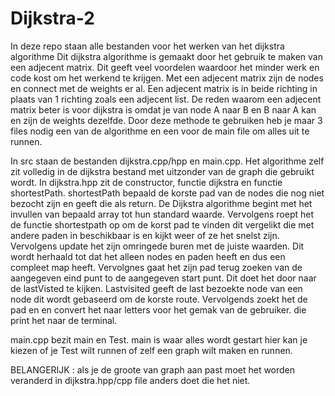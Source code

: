 # Dijkstra-2

In deze repo staan alle bestanden voor het werken van het dijkstra algorithme
Dit dijkstra algorithme is gemaakt door het gebruik te maken van een adjecent matrix. Dit geeft veel voordelen waardoor het minder werk en code kost om het werkend te krijgen.
Met een adjecent matrix zijn de nodes en connect met de weights er al. Een adjecent matrix is in beide richting in plaats van 1 richting zoals een adjecent list. De reden waarom een adjecent matrix beter is voor dijkstra is omdat je van node A naar B en B naar A kan en zijn de weights dezelfde.
Door deze methode te gebruiken heb je maar 3 files nodig een van de algorithme en een voor de main file om alles uit te runnen.

In src staan de bestanden dijkstra.cpp/hpp en main.cpp. Het algorithme zelf zit volledig in de dijkstra bestand met uitzonder van de graph die gebruikt wordt.
In dijkstra.hpp zit de constructor, functie dijkstra en functie shortestPath. shortestPath bepaald de korste pad van de nodes die nog niet bezocht zijn en geeft die als return. 
De Dijkstra algorithme begint met het invullen van bepaald array tot hun standard waarde. Vervolgens roept het de functie shortestpath op om  de korst pad te vinden dit vergelikt die met andere paden in beschikbaar is en kijkt weer of ze het snelst zijn. Vervolgens 
update het zijn omringede buren met de juiste waarden. Dit wordt herhaald tot dat het alleen nodes en paden heeft en dus een compleet map heeft. Vervolgnes gaat het zijn pad terug zoeken van de aangegeven eind punt to de aangegeven start punt. Dit doet het door naar de lastVisted te kijken.
Lastvisited geeft de last bezoekte node van een node dit wordt gebaseerd om de korste route. Vervolgends zoekt het de pad en en convert het naar letters voor het gemak van de gebruiker. die print het naar de terminal.

main.cpp bezit main en Test. main is waar alles wordt gestart hier kan je kiezen of je Test wilt runnen of zelf een graph wilt maken en runnen.

BELANGERIJK : als je de groote van graph aan past moet het worden veranderd in dijkstra.hpp/cpp file anders doet die het niet.
